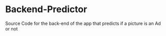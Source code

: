 # Backend-Predictor
Source Code for the back-end of the app that predicts if a picture is an Ad or not
